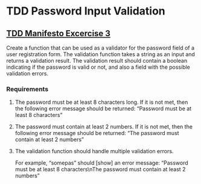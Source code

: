 # TDD Password Input Validation

## [TDD Manifesto Excercise 3](https://tddmanifesto.com/exercises/)

Create a function that can be used as a validator for the password field of a user registration form. The validation function takes a string as an input and returns a validation result. The validation result should contain a boolean indicating if the password is valid or not, and also a field with the possible validation errors.

### Requirements

1. The password must be at least 8 characters long. If it is not met, then the following error message should be returned: “Password must be at least 8 characters”
2. The password must contain at least 2 numbers. If it is not met, then the following error message should be returned: “The password must contain at least 2 numbers”
3. The validation function should handle multiple validation errors.

    For example, “somepas” should [show] an error message: “Password must be at least 8 characters\nThe password must contain at least 2 numbers”

